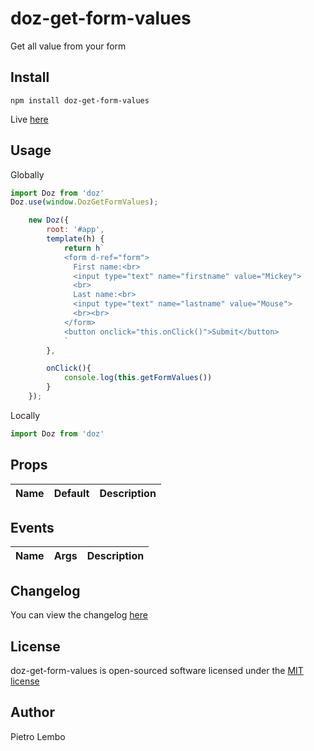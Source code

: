 # doz-get-form-values
Get all value from your form

## Install
```
npm install doz-get-form-values
```

Live <a href="https://dozjs-cmp.github.io/doz-get-form-values/dist/index.html">here</a>


## Usage

Globally
```javascript
import Doz from 'doz'
Doz.use(window.DozGetFormValues);

    new Doz({
        root: '#app',
        template(h) {
            return h`
            <form d-ref="form">
              First name:<br>
              <input type="text" name="firstname" value="Mickey">
              <br>
              Last name:<br>
              <input type="text" name="lastname" value="Mouse">
              <br><br>
            </form>
            <button onclick="this.onClick()">Submit</button>
            `
        },

        onClick(){
            console.log(this.getFormValues())
        }
    });

```

Locally
```javascript
import Doz from 'doz'

```

## Props
| Name | Default | Description |
| ---- | ------- | ----------- |

## Events

| Name | Args | Description |
| ---- | ------- | ----------- |


## Changelog
You can view the changelog <a target="_blank" href="https://github.com/dozjs-cmp/doz-get-form-values/blob/master/CHANGELOG.md">here</a>

## License
doz-get-form-values is open-sourced software licensed under the <a target="_blank" href="http://opensource.org/licenses/MIT">MIT license</a>

## Author
Pietro Lembo